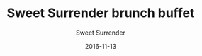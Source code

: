 ---
title: 'Sweet Surrender brunch buffet'
description: 'Kun lørdag, barn kun 69,-. Udvalg af forskellige lækre brunch retter bl.a. æg, bacon, brunch pølser, hjemmelavet tunmousse/salat, økologisk græsk yoghurt med økologisk hjemmelavet honningmusli, pålæg, økologisk humus, økologisk ovnristede kartofler, bagte cherrytomater, forskellige hjemmebag, ost, frugt og juice. Udvalg kan variere ud fra sæson og kokkens valg. Kaffe og the er ikke inkluderet.'
color: '#ffffff'
price: '129'
category: brunch
size: '1'
tags: Brunch
meta:
    id: ff2f6914f3ae7d9cc8e72727e442e9ebe93db3e8
    parentId: f20f57fa9c3d8bff0902cfb33f350091a3a48d51
    language: da
date: '2016-11-13'
author: 'Sweet Surrender'
---